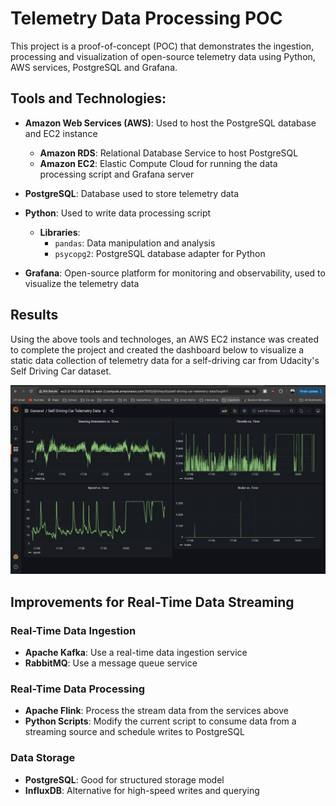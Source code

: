 # Telemetry Data Processing POC

This project is a proof-of-concept (POC) that demonstrates the ingestion, processing and visualization of open-source telemetry data using Python, AWS services, PostgreSQL and Grafana.

## Tools and Technologies:

- **Amazon Web Services (AWS)**: Used to host the PostgreSQL database and EC2 instance
    - **Amazon RDS**: Relational Database Service to host PostgreSQL
    - **Amazon EC2**: Elastic Compute Cloud for running the data processing script and Grafana server

- **PostgreSQL**: Database used to store telemetry data

- **Python**: Used to write data processing script
    - **Libraries**:
        - `pandas`: Data manipulation and analysis
        - `psycopg2`: PostgreSQL database adapter for Python

- **Grafana**: Open-source platform for monitoring and observability, used to visualize the telemetry data

## Results

Using the above tools and technologes, an AWS EC2 instance was created to complete the project and created the dashboard below to visualize a static data collection of telemetry data for a self-driving car from Udacity's Self Driving Car dataset.

![Grafana Dashboard](images/dashboard.png)

## Improvements for Real-Time Data Streaming

### Real-Time Data Ingestion

- **Apache Kafka**: Use a real-time data ingestion service
- **RabbitMQ**: Use a message queue service

### Real-Time Data Processing

- **Apache Flink**: Process the stream data from the services above
- **Python Scripts**: Modify the current script to consume data from a streaming source and schedule writes to PostgreSQL

### Data Storage

- **PostgreSQL**: Good for structured storage model
- **InfluxDB**: Alternative for high-speed writes and querying